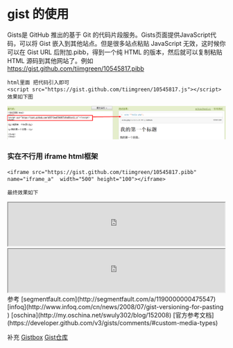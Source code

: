 # gist 的使用
Gists是 GitHub 推出的基于 Git 的代码片段服务。Gists页面提供JavaScript代码，可以将 Gist 嵌入到其他站点。但是很多站点粘贴 JavaScript 无效，这时候你可以在 Gist URL 后附加.pibb，得到一个纯 HTML 的版本，然后就可以复制粘贴 HTML 源码到其他网站了。例如 https://gist.github.com/tiimgreen/10545817.pibb
```
html里面 把代码引入即可
<script src="https://gist.github.com/tiimgreen/10545817.js"></script>
效果如下图
```
![1](gist.png)



### 实在不行用 iframe html框架

```
<iframe src="https://gist.github.com/tiimgreen/10545817.pibb" name="iframe_a"  width="500" height="100"></iframe>
```
```
最终效果如下
```

<iframe src="https://gist.github.com/tiimgreen/10545817.pibb" name="iframe_a"  width="500" height="100"></iframe>
<iframe src="https://gist.github.com/z007/9ac2cbcb29c734216749.pibb" name="iframe_a"  width="500" height="100"></iframe>
参考
[segmentfault.com](http://segmentfault.com/a/1190000000475547)
[infoq](http://www.infoq.com/cn/news/2008/07/gist-versioning-for-pasting )
[oschina](http://my.oschina.net/swuly302/blog/152008)
[官方参考文档](https://developer.github.com/v3/gists/comments/#custom-media-types)

补充
[Gistbox](https://app.gistboxapp.com/)
[Gist仓库](http://www.v2ex.com/t/146245)
